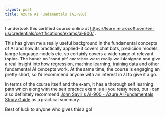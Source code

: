 ```yaml
---
layout: post
title: Azure AI Fundamentals (AI-900)
---
```


I undertook this certified course online at https://learn.microsoft.com/en-us/credentials/certifications/exams/ai-900/ .

This has given me a really useful background in the fundamental concepts of AI and how its practically applied- it covers chat bots, prediciion models, lanrge language models etc. so certainly covers a wide range ot relevant topics. The hands on 'sand pit' exercises were really well designed and give a real insight into how regression, machine learning, training data and other fundamental AI concepts work. At the same time, the course is engaging an pretty short, so I'd recommend anyone with an interest in AI to give it a go.

In terms of the course itself and the exam, it has a thorough self learning path which along with the self practice exam is all you really need, but I can also definitely recommend [John Savill's AI-900 - Azure AI Fundamentals Study Guide](https://www.youtube.com/watch?v=E9aarWMLJw0) as a practical summary.

Best of luck to anyone who gives this a go!
